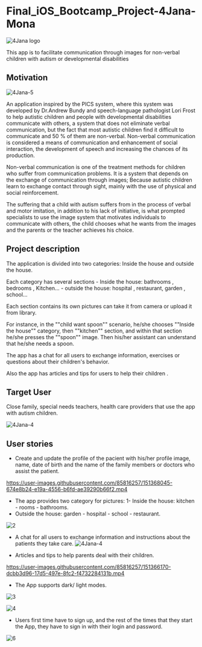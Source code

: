 # Final_iOS_Bootcamp_Project-4Jana-Mona

![4Jana logo](https://user-images.githubusercontent.com/85816257/151352956-a825685c-1ded-4bbe-9f3b-9cfac2d3ca4e.jpg)



This app is to facilitate communication through images for non-verbal children with autism or developmental disabilities

## Motivation

![4Jana-5](https://user-images.githubusercontent.com/85816257/151692090-e03eb403-abc8-44e7-b025-952f557ef607.png)

An application inspired by the PICS system, where this system was developed by Dr.Andrew Bundy and speech-language pathologist Lori Frost to help autistic children and people with developmental disabilities communicate with others, a system that does not eliminate verbal communication, but the fact that most autistic children find it difficult to communicate and 50  % of them are non-verbal. Non-verbal communication is considered a means of communication and enhancement of social interaction, the development of speech and increasing the chances of its production. 


Non-verbal communication is one of the treatment methods for children who suffer from communication problems. It is a system that depends on the exchange of communication through images;  Because autistic children learn to exchange contact through sight, mainly with the use of physical and social reinforcement.  

The suffering that a child with autism suffers from in the process of verbal and motor imitation, in addition to his lack of initiative, is what prompted specialists to use the image system that motivates individuals to communicate with others, the child chooses what he wants from the images and the parents or the teacher achieves his choice.


## Project description
The application is divided into two categories: Inside the house and outside the house.

Each category has several sections 
     - Inside the house: bathrooms , bedrooms , Kitchen...
     - outside the house: hospital , restaurant, garden , school...
  
Each section contains its own pictures can take it from camera or upload it from library.

For instance, in the ""child want spoon"" scenario, he/she chooses ""Inside the house"" category, then ""kitchen"" section, and within that section he/she presses the ""spoon"" image. Then his/her assistant can understand that he/she needs a spoon.

The app has a chat for all users to exchange information, exercises or questions about their children's behavior.

Also the app has articles and tips for users to help their children .

## Target User
Close family, special needs teachers, health care providers that use the app with autism children.  
 
![4Jana-4](https://user-images.githubusercontent.com/85816257/151367644-a92ba98e-1e8f-48af-b9ab-98419bf71522.gif)


## User stories
   - Create and update the profile of the pacient with his/her profile image, name, date of birth and the name of the family members or doctors who assist the patient.
   
https://user-images.githubusercontent.com/85816257/151368045-674e8b24-e19a-4556-b6fd-ae39290b66f2.mp4

   - The app provides two category for pictures: 1- Inside the house: kitchen - rooms - bathrooms.
   - Outside the house: garden - hospital - school - restaurant.
   
   ![2](https://user-images.githubusercontent.com/85816257/151365756-c989157d-3250-47e0-9594-76b2ec7c0629.png)

   - A chat for all users to exchange information and instructions about the patients they take care.
   ![4Jana-4](https://user-images.githubusercontent.com/85816257/151366042-d9d13ca3-d3e5-4155-a9f0-431629acf6dd.png)

   - Articles and tips to help parents deal with their children.
   
   https://user-images.githubusercontent.com/85816257/151366170-dcbb3d96-17d5-497e-8fc2-f4732284131b.mp4

   - The App supports dark/ light modes.
   
   ![3](https://user-images.githubusercontent.com/85816257/151691453-89e25660-9607-478b-bacb-5e707dcd3a5b.png)

   ![4](https://user-images.githubusercontent.com/85816257/151691468-97e85a43-f710-448b-9b60-cf31b7c097f4.png)
   
   
   - Users first time have to sign up, and the rest of the times that they start the App, they have to sign in with their login and password.
   
   ![6](https://user-images.githubusercontent.com/85816257/151368429-a080abc7-2d8e-4177-84ba-a269d0cc02ab.png)




